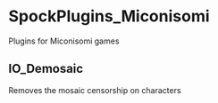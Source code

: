 # SpockPlugins_Miconisomi

Plugins for Miconisomi games

## IO_Demosaic

Removes the mosaic censorship on characters